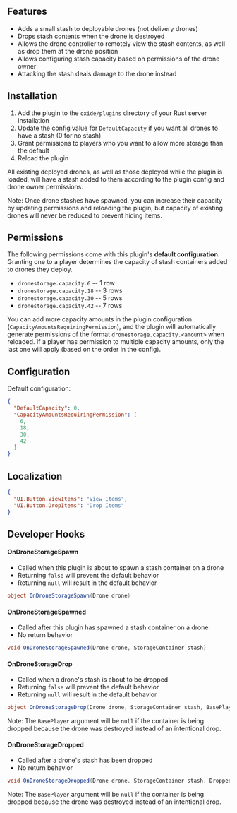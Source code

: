 ## Features

- Adds a small stash to deployable drones (not delivery drones)
- Drops stash contents when the drone is destroyed
- Allows the drone controller to remotely view the stash contents, as well as drop them at the drone position
- Allows configuring stash capacity based on permissions of the drone owner
- Attacking the stash deals damage to the drone instead

## Installation

1. Add the plugin to the `oxide/plugins` directory of your Rust server installation
2. Update the config value for `DefaultCapacity` if you want all drones to have a stash (0 for no stash)
3. Grant permissions to players who you want to allow more storage than the default
4. Reload the plugin

All existing deployed drones, as well as those deployed while the plugin is loaded, will have a stash added to them according to the plugin config and drone owner permissions.

Note: Once drone stashes have spawned, you can increase their capacity by updating permissions and reloading the plugin, but capacity of existing drones will never be reduced to prevent hiding items.

## Permissions

The following permissions come with this plugin's **default configuration**. Granting one to a player determines the capacity of stash containers added to drones they deploy.

- `dronestorage.capacity.6` -- 1 row
- `dronestorage.capacity.18` -- 3 rows
- `dronestorage.capacity.30` -- 5 rows
- `dronestorage.capacity.42` -- 7 rows

You can add more capacity amounts in the plugin configuration (`CapacityAmountsRequiringPermission`), and the plugin will automatically generate permissions of the format `dronestorage.capacity.<amount>` when reloaded. If a player has permission to multiple capacity amounts, only the last one will apply (based on the order in the config).

## Configuration

Default configuration:

```json
{
  "DefaultCapacity": 0,
  "CapacityAmountsRequiringPermission": [
    6,
    18,
    30,
    42
  ]
}
```

## Localization

```json
{
  "UI.Button.ViewItems": "View Items",
  "UI.Button.DropItems": "Drop Items"
}
```

## Developer Hooks

#### OnDroneStorageSpawn

- Called when this plugin is about to spawn a stash container on a drone
- Returning `false` will prevent the default behavior
- Returning `null` will result in the default behavior

```csharp
object OnDroneStorageSpawn(Drone drone)
```

#### OnDroneStorageSpawned

- Called after this plugin has spawned a stash container on a drone
- No return behavior

```csharp
void OnDroneStorageSpawned(Drone drone, StorageContainer stash)
```

#### OnDroneStorageDrop

- Called when a drone's stash is about to be dropped
- Returning `false` will prevent the default behavior
- Returning `null` will result in the default behavior

```csharp
object OnDroneStorageDrop(Drone drone, StorageContainer stash, BasePlayer optionalPilot)
```

Note: The `BasePlayer` argument will be `null` if the container is being dropped because the drone was destroyed instead of an intentional drop.

#### OnDroneStorageDropped

- Called after a drone's stash has been dropped
- No return behavior

```csharp
void OnDroneStorageDropped(Drone drone, StorageContainer stash, DroppedItemContainer dropContainer, BasePlayer optionalPilot)
```

Note: The `BasePlayer` argument will be `null` if the container is being dropped because the drone was destroyed instead of an intentional drop.
